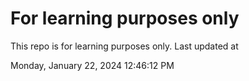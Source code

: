 # For learning purposes only
This repo is for learning purposes only.
Last updated at

Monday, January 22, 2024 12:46:12 PM

